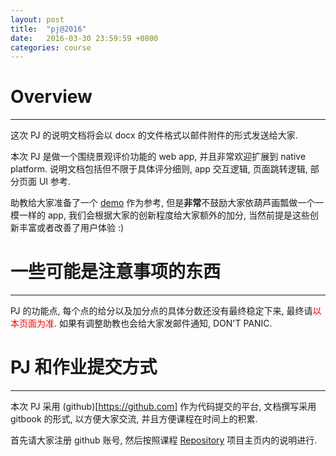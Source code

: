 ```yaml
---
layout: post
title:  "pj@2016"
date:   2016-03-30 23:59:59 +0800
categories: course
---
```


# Overview
---

这次 PJ 的说明文档将会以 docx 的文件格式以邮件附件的形式发送给大家.

本次 PJ 是做一个围绕景观评价功能的 web app, 并且非常欢迎扩展到 native platform. 说明文档包括但不限于具体评分细则, app 交互逻辑, 页面跳转逻辑, 部分页面 UI 参考.

助教给大家准备了一个 [demo](http://adwebfdu-org.github.io/demo2016/) 作为参考, 但是**非常**不鼓励大家依葫芦画瓢做一个一模一样的 app, 我们会根据大家的创新程度给大家额外的加分, 当然前提是这些创新丰富或者改善了用户体验 :)


# 一些可能是注意事项的东西
---

PJ 的功能点, 每个点的给分以及加分点的具体分数还没有最终稳定下来, 最终请<span style="color:red">以本页面为准</span>. 如果有调整助教也会给大家发邮件通知, DON'T PANIC.


# PJ 和作业提交方式
---

本次 PJ 采用 (github)[https://github.com] 作为代码提交的平台, 文档撰写采用 gitbook 的形式, 以方便大家交流, 并且方便课程在时间上的积累.

首先请大家注册 github 账号, 然后按照课程 [Repository](https://github.com/adwebfdu-org/course2016) 项目主页内的说明进行.